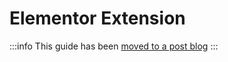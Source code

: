 # Elementor Extension

:::info
This guide has been [moved to a post blog](https://wpshop.io/blog/the-comprehensive-guide-to-using-elementor-with-wp-shopify/)
:::
